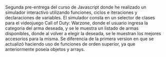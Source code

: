 Segunda pre-entrega del curso de Javascript donde he realizado un simulador interactivo utilizando funciones, ciclos e iteraciones y declaraciones de variables. El simulador consta en un selector de clases para el videojuego Call of Duty: Warzone, donde el usuario ingresa la categoria del arma deseada, y se le muestra un listado de armas disponibles, donde al volver a elegir la deseada, se le muestran los mejores accesorios para la misma. Se diferencia de la primera version en que se actualizó haciendo uso de funciones de orden superior, ya que anteriormente poseía objetos y arrays.
